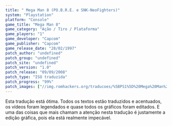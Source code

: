 ```yaml
---
title: " Mega Man 8 (PO.B.R.E. e SNK-NeoFighters)"
system: "Playstation"
platform: "Console"
game_title: "Mega Man 8"
game_category: "Ação / Tiro / Plataforma"
game_players: "1"
game_developer: "Capcom"
game_publisher: "Capcom"
game_release_date: "28/02/1997"
patch_author: "undefined"
patch_group: "undefined"
patch_site: "undefined"
patch_version: "1.0"
patch_release: "09/09/2008"
patch_type: "ISO traduzida"
patch_progress: "99%"
patch_images: ["//img.romhackers.org/traducoes/%5BPS1%5D%20Mega%20Man%208%20-%20POBRE%20e%20SNK-NeoFighters%20-%201.gif","//img.romhackers.org/traducoes/%5BPS1%5D%20Mega%20Man%208%20-%20POBRE%20e%20SNK-NeoFighters%20-%202.gif","//img.romhackers.org/traducoes/%5BPS1%5D%20Mega%20Man%208%20-%20POBRE%20e%20SNK-NeoFighters%20-%203.gif"]
---
```

Esta tradução está ótima. Todos os textos estão traduzidos e acentuados, os vídeos foram legendados e quase todos os gráficos foram editados. E uma das coisas que mais chamam a atenção nesta tradução é justamente a edição gráfica, pois ela está realmente impecável.